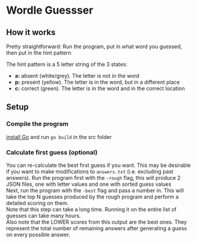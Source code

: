 # Wordle Guessser

## How it works

Pretty straightforward: Run the program, put in what word you guessed, then put in the hint pattern

The hint pattern is a 5 letter string of the 3 states:

* **a:** absent (white/grey). The letter is not in the word
* **p:** present (yellow). The letter is in the word, but in a different place
* **c:** correct (green). The letter is in the word and in the correct location

## Setup

### Compile the program

[install Go](https://go.dev/) and run ```go build``` in the src folder

### Calculate first guess (optional)

You can re-calculate the best first guess if you want. This may be desirable if you want to make modifications to ```answers.txt``` (i.e. excluding past answers).
Run the program first with the ```-rough``` flag, this will produce 2 JSON files, one with letter values and one with sorted guess values  
Next, run the program with the ```-best``` flag and pass a number in. This will take the top N guesses produced by the rough program and perform a detailed scoring on them.  
Note that this step can take a long time. Running it on the entire list of guesses can take many hours.  
Also note that the LOWER scores from this output are the best ones. They represent the total number of remaining answers after generating a guess on every possible answer.
